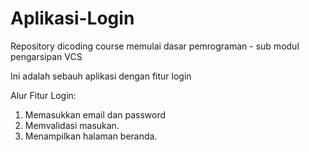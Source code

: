 # Aplikasi-Login
Repository dicoding course memulai dasar pemrograman - sub modul pengarsipan VCS

Ini adalah sebauh aplikasi dengan fitur login

Alur Fitur Login:
1. Memasukkan email dan password
2. Memvalidasi masukan.
3. Menampilkan halaman beranda.
